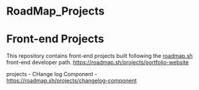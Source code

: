 # RoadMap_Projects
# Front-end Projects 

This repository contains front-end projects built following the [roadmap.sh]([https://roadmap.sh/](https://roadmap.sh/projects/basic-html-website)) front-end developer path.
https://roadmap.sh/projects/portfolio-website


projects - CHange log Component - https://roadmap.sh/projects/changelog-component
